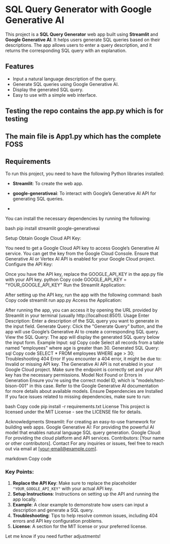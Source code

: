 # SQL Query Generator with Google Generative AI

This project is a **SQL Query Generator** web app built using **Streamlit** and **Google Generative AI**. It helps users generate SQL queries based on their descriptions. The app allows users to enter a query description, and it returns the corresponding SQL query with an explanation.

## Features
- Input a natural language description of the query.
- Generate SQL queries using Google Generative AI.
- Display the generated SQL query.
- Easy to use with a simple web interface.


## Testing the repo contains the app.py which is for testing 
## The main file is App1.py  which has the complete FOSS 
## Requirements

To run this project, you need to have the following Python libraries installed:

- **Streamlit**: To create the web app.
- **google-generativeai**: To interact with Google’s Generative AI API for generating SQL queries.

- 

You can install the necessary dependencies by running the following:

bash
pip install streamlit google-generativeai

Setup
Obtain Google Cloud API Key:

You need to get a Google Cloud API key to access Google’s Generative AI service. You can get the key from the Google Cloud Console.
Ensure that Generative AI or Vertex AI API is enabled for your Google Cloud project.
Configure the API Key:

Once you have the API key, replace the GOOGLE_API_KEY in the app.py file with your API key.
python
Copy code
GOOGLE_API_KEY = "YOUR_GOOGLE_API_KEY"
Run the Streamlit Application:

After setting up the API key, run the app with the following command:
bash
Copy code
streamlit run app.py
Access the Application:

After running the app, you can access it by opening the URL provided by Streamlit in your terminal (usually http://localhost:8501).
Usage
Enter Description:
Enter a description of the SQL query you want to generate in the input field.
Generate Query:
Click the "Generate Query" button, and the app will use Google’s Generative AI to create a corresponding SQL query.
View the SQL Query:
The app will display the generated SQL query below the input form.
Example
Input:
sql
Copy code
Select all records from a table named "employees" where age is greater than 30.
Generated SQL Query:
sql
Copy code
SELECT * FROM employees WHERE age > 30;
Troubleshooting
404 Error
If you encounter a 404 error, it might be due to:
Invalid or missing API key.
The Generative AI API is not enabled in your Google Cloud project.
Make sure the endpoint is correctly set and your API key has the necessary permissions.
Model Not Found or Errors in Generation
Ensure you're using the correct model ID, which is "models/text-bison-001" in this case. Refer to the Google Generative AI documentation for more details about available models.
Ensure Dependencies are Installed
If you face issues related to missing dependencies, make sure to run:

bash
Copy code
pip install -r requirements.txt
License
This project is licensed under the MIT License - see the LICENSE file for details.

Acknowledgments
Streamlit: For creating an easy-to-use framework for building web apps.
Google Generative AI: For providing the powerful AI model that enables natural language SQL query generation.
Google Cloud: For providing the cloud platform and API services.
Contributors: [Your name or other contributors].
Contact
For any inquiries or issues, feel free to reach out via email at [your-email@example.com].

markdown
Copy code

### Key Points:
1. **Replace the API Key**: Make sure to replace the placeholder `"YOUR_GOOGLE_API_KEY"` with your actual API key.
2. **Setup Instructions**: Instructions on setting up the API and running the app locally.
3. **Example**: A clear example to demonstrate how users can input a description and generate a SQL query.
4. **Troubleshooting**: Tips to help resolve common issues, including 404 errors and API key configuration problems.
5. **License**: A section for the MIT license or your preferred license.

Let me know if you need further adjustments!



